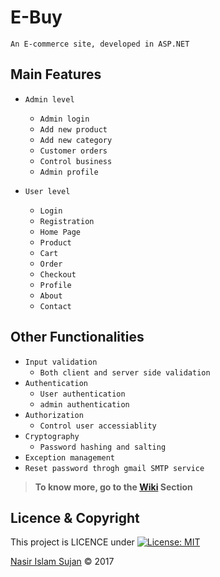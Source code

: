 # E-Buy
    An E-commerce site, developed in ASP.NET
    
## Main Features
* `Admin level`
    * `Admin login`
    * `Add new product`
    * `Add new category`
    * `Customer orders`
    * `Control business`
    * `Admin profile`

* `User level`
    * `Login`
    * `Registration`
    * `Home Page`
    * `Product`
    * `Cart`
    * `Order`
    * `Checkout`
    * `Profile`
    * `About`
    * `Contact`

## Other Functionalities
* `Input validation`
    * `Both client and server side validation`
* `Authentication`
    * `User authentication`
    * `admin authentication`
* `Authorization`
    * `Control user accessiablity`
* `Cryptography`
    * `Password hashing and salting`
*  `Exception management`
* `Reset password throgh gmail SMTP service`



> **To know more, go to the <a href="#">Wiki</a> Section**

## Licence & Copyright 
This project is LICENCE under [![License: MIT](https://img.shields.io/badge/License-MIT-yellow.svg)](https://opensource.org/licenses/MIT)

<a href="https://github.com/78526Nasir">Nasir Islam Sujan</a> &copy; 2017
